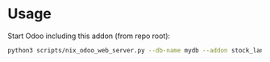 # Usage

Start Odoo including this addon (from repo root):

```bash
python3 scripts/nix_odoo_web_server.py --db-name mydb --addon stock_landed_costs_security
```
